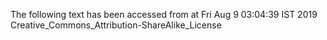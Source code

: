 The following text has been accessed from at Fri Aug 9 03:04:39 IST 2019
Creative_Commons_Attribution-ShareAlike_License
